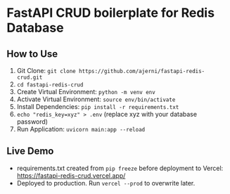 # FastAPI CRUD boilerplate for Redis Database

## How to Use

1. Git Clone: `git clone https://github.com/ajerni/fastapi-redis-crud.git`
2. `cd fastapi-redis-crud`
3. Create Virtual Environment: `python -m venv env`
4. Activate Virtual Environment: `source env/bin/activate`
5. Install Dependencies: `pip install -r requirements.txt`
6. `echo "redis_key=xyz" > .env` (replace xyz with your database password)
7. Run Application: `uvicorn main:app --reload`

## Live Demo

- requirements.txt created from `pip freeze` before deployment to Vercel: <https://fastapi-redis-crud.vercel.app/>
- Deployed to production. Run `vercel --prod` to overwrite later.
